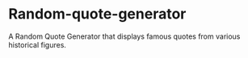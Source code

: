 # Random-quote-generator

A Random Quote Generator that displays famous quotes from various historical figures.
